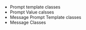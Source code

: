 - Prompt template classes
- Prompt Value calsses
- Message Prompt Template classes
- Message Classes